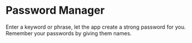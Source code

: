 


# Password Manager

Enter a keyword or phrase, let the app create a strong password for you.
Remember your passwords by giving them names.
